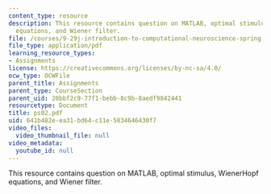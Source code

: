```yaml
---
content_type: resource
description: This resource contains question on MATLAB, optimal stimulus, WienerHopf
  equations, and Wiener filter.
file: /courses/9-29j-introduction-to-computational-neuroscience-spring-2004/641b482eea31bd64c11e5834646430f7_ps02.pdf
file_type: application/pdf
learning_resource_types:
- Assignments
license: https://creativecommons.org/licenses/by-nc-sa/4.0/
ocw_type: OCWFile
parent_title: Assignments
parent_type: CourseSection
parent_uid: 20bbf2c9-77f1-bebb-8c9b-8aedf9842441
resourcetype: Document
title: ps02.pdf
uid: 641b482e-ea31-bd64-c11e-5834646430f7
video_files:
  video_thumbnail_file: null
video_metadata:
  youtube_id: null
---
```

This resource contains question on MATLAB, optimal stimulus, WienerHopf equations, and Wiener filter.